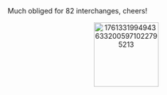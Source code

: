 







<p align="center"> Much obliged for 82 interchanges, cheers!ㅤㅤㅤㅤㅤㅤㅤㅤㅤㅤㅤㅤㅤㅤ ‎ <p align="center">‎ ‎ ‎ <img width="130" height="130" alt="17613319949436332005971022795213" src="https://github.com/user-attachments/assets/a238699f-82db-4d35-b671-17d7453b21ca" />

 
